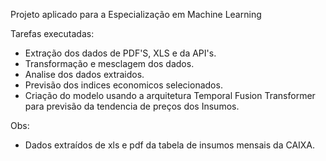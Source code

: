 Projeto aplicado para a Especialização em Machine Learning

Tarefas executadas:

* Extração dos dados de PDF'S, XLS e da API's.
* Transformação e mesclagem dos dados.
* Analise dos dados extraidos.
* Previsão dos indices economicos selecionados.
* Criação do modelo usando a arquitetura Temporal Fusion Transformer para previsão da tendencia de preços dos Insumos.


Obs:

* Dados extraídos de xls e pdf da tabela de insumos mensais da CAIXA.
  
